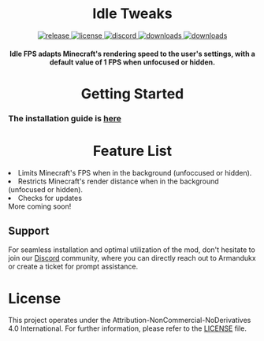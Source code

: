 <h1 align="center">Idle Tweaks</h1>

<div align="center">
    <a href="https://github.com/Armandukx/IdleFPS/releases/latest" target="_blank">
        <img src="https://img.shields.io/github/v/release/Armandukx/IdleFPS?color=informational&include_prereleases&label=release&logo=github&logoColor=white" alt="release">
    </a>
    <a href="./LICENSE" target="_blank">
        <img src="https://img.shields.io/badge/license-CC_BY_NC_ND_4.0-blue" alt="license">
    </a>
    <a href="https://discord.gg/MGrNJqsqZt" target="_blank">
        <img src="https://img.shields.io/discord/1094419852040622150?label=discord&color=informational&logo=Discord&logoColor=FFFFFF" alt="discord">
    </a>
    <a href="https://github.com/Armandukx/IdleFPS/releases" target="_blank">
        <img src="https://img.shields.io/github/downloads/Armandukx/IdleFPS/total?label=downloads&color=informational&logo=GitHub" alt="downloads">
    </a>
   <a href="https://modrinth.com/mod/IdleTweaks/versions" target="_blank">
        <img src="https://img.shields.io/modrinth/dt/IdleTweaks?label=downloads&color=informational&logo=Modrinth" alt="downloads">
    </a>
</div>

<h4 align="center">Idle FPS adapts Minecraft's rendering speed to the user's settings, with a default value of 1 FPS when unfocused or hidden.</h4>

<h1 align="center">Getting Started</h1>

### The installation guide is [here](https://github.com/Armandukx/IdleFPS/wiki)
<h1 align="center">Feature List</h1>
<li>Limits Minecraft's FPS when in the background (unfoccused or hidden).</li>
<li>Restricts Minecraft's render distance when in the background (unfocused or hidden).</li>
<li>Checks for updates</li>
More coming soon!

## Support

For seamless installation and optimal utilization of the mod, don't hesitate to join our [Discord](https://discord.gg/MGrNJqsqZt) community, where you can directly reach out to Armandukx or create a ticket for prompt assistance.

# License

This project operates under the Attribution-NonCommercial-NoDerivatives 4.0 International. For further information, please refer to the [LICENSE](COPYING) file.
